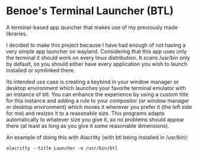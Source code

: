 # Benoe's Terminal Launcher (BTL)
A terminal-based app launcher that makes use of my previously made libraries.

I decided to make this project because I have had enough of not having a very simple app launcher on wayland. Considering that this app uses only the terminal it should work on every linux distribution. It scans /usr/bin only by default, so you should either have every application you wish to launch installed or symlinked there.

Its intended use case is creating a keybind in your window manager or desktop environment which launches your favorite terminal emulator with an instance of btl. You can enhance the experience by using a custom title for this instance and adding a rule to your compositor (or window manager or desktop environment) which moves it wherever you prefer it (the left side for me) and resizes it to a reasonable size. This programs adapts automatically to whatever size you give it, so no problems should appear there (at least as long as you give it some reasonable dimensions).

An example of doing this with Alacritty (with btl being installed in /usr/bin):

```alacritty --title Launcher -e /usr/bin/btl```
